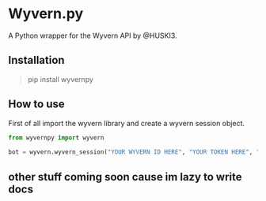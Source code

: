 # Wyvern.py
A Python wrapper for the Wyvern API by @HUSKI3.

## Installation
> pip install wyvernpy

## How to use
First of all import the wyvern library and create a wyvern session object.
```python
from wyvernpy import wyvern
 
bot = wyvern.wyvern_session("YOUR WYVERN ID HERE", "YOUR TOKEN HERE", "COMMAND_PREFIX")
```
## other stuff coming soon cause im lazy to write docs

